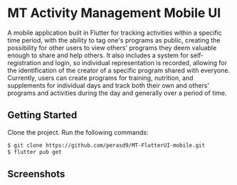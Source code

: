 # MT Activity Management Mobile UI

A mobile application built in Flutter for tracking activities within
a specific time period, with the ability to tag one's programs as public,
creating the possibility for other users to view others' programs they deem
valuable enough to share and help others. It also includes a system for
self-registration and login, so individual representation is recorded,
allowing for the identification of the creator of a specific program shared with everyone.
Currently, users can create programs for training, nutrition, and supplements for
individual days and track both their own and others' programs and activities
during the day and generally over a period of time.

## Getting Started

Clone the project.
Run the following commands:

```bash
$ git clone https://github.com/perasd9/MT-FlutterUI-mobile.git
$ flutter pub get
```
## Screenshots

